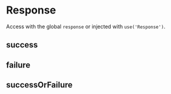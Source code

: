 # Response
Access with the global `response` or injected with `use('Response')`.

## success

## failure

## successOrFailure

